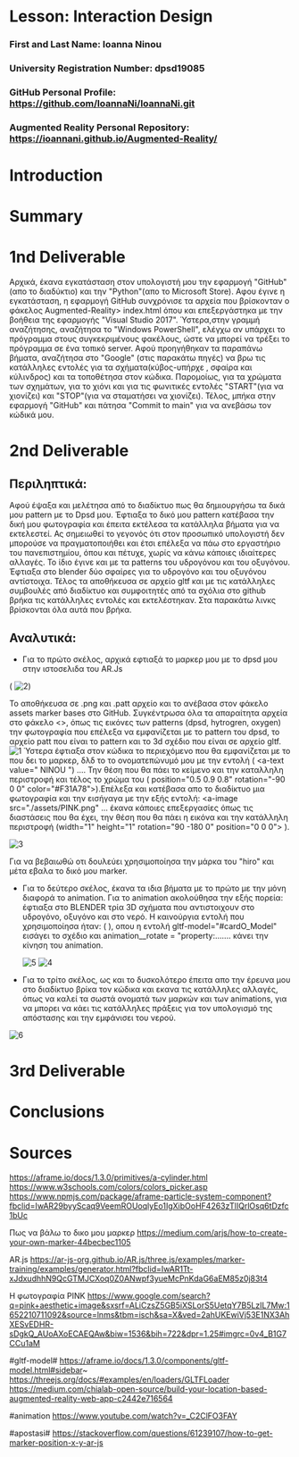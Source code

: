 # Lesson: Interaction Design

### First and Last Name: Ioanna Ninou
### University Registration Number: dpsd19085
### GitHub Personal Profile: https://github.com/IoannaNi/IoannaNi.git
### Augmented Reality Personal Repository: https://ioannani.github.io/Augmented-Reality/

# Introduction

# Summary


# 1nd Deliverable
Αρχικά, έκανα εγκατάσταση στον υπολογιστή μου την εφαρμογή "GitHub"(απο το διαδύκτιο) και την "Python"(απο το Microsoft Store). Αφου έγινε η εγκατάσταση, η εφαρμογή GitHub συνχρόνισε τα αρχεία που βρίσκονταν ο φάκελος Augmented-Reality> index.html όπου και επεξεργάστηκα με την βοήθεια της εφαρμογής  "Visual Studio 2017". Ύστερα,στην γραμμή αναζήτησης, αναζήτησα το "Windows PowerShell", ελέγχω αν υπάρχει το πρόγραμμα στους συγκεκριμένους φακέλους, ώστε να μπορεί να τρέξει το πρόγραμμα σε ένα τοπικό server. Αφού προηγήθηκαν τα παραπάνω βήματα, αναζήτησα στο "Google" (στις παρακάτω πηγές) να βρω τις κατάλληλες εντολές για τα σχήματα(κύβος-υπήρχε , σφαίρα και κύλινδρος) και τα τοποθέτησα στον κώδικα. Παρομοίως, για τα χρώματα των σχημάτων, για το χιόνι και για τις φωνιτικές εντολές "START"(για να χιονίζει) και "STOP"(για να σταματήσει να χιονίζει). Τέλος, μπήκα στην εφαρμογή "GitHub" και πάτησα "Commit to main" για να ανεβάσω τον κώδικά μου.

# 2nd Deliverable
<h2>Περιληπτικά:</h2>

Αφού έψαξα και μελέτησα από το διαδίκτυο πως θα δημιουργήσω τα δικά μου pattern με το Dpsd μου. Έφτιαξα το δικό μου pattern κατέβασα την δική μου φωτογραφία και έπειτα εκτέλεσα τα κατάλληλα βήματα για να εκτελεστεί.
Ας σημειωθεί το γεγονός ότι στον προσωπικό υπολογιστή δεν μπορούσε να  πραγματοποιήθει και έτσι επέλεξα να πάω στο εργαστήριο του πανεπιστημίου, όπου και πέτυχε, χωρίς να κάνω κάποιες ιδιαίτερες αλλαγές.
Το ίδιο έγινε και με τα patterns του  υδρογόνου και του οξυγόνου. Έφτιαξα στο blender δύο σφαίρες για το υδρογόνο και του οξυγόνου αντίστοιχα. Τέλος τα αποθήκευσα σε αρχείο gltf και με τις κατάλληλες συμβουλές από διαδίκτυο και συμφοιτητές από τα σχόλια στο github βρήκα τις κατάλληλες εντολές και εκτελέστηκαν. Στα παρακάτω λινκς βρίσκονται όλα αυτά που βρήκα.


<h2>Αναλυτικά:</h2>


- Για το πρώτο σκέλος, αρχικά εφτιαξά το μαρκερ μου με το dpsd μου στην ιστοσελιδα του AR.Js 

( ![2](https://user-images.githubusercontent.com/100956310/169598778-afa8f356-53aa-4779-a233-5179db0a6c9c.jpg))


 Το αποθήκευσα σε .png και .patt αρχείο και το ανέβασα στον φάκελο assets marker bases στο GitHub. Συγκέντρωσα όλα τα απαραίτητα αρχεία στο φάκελο <<assets>>, όπως τις εικόνες των patterns (dpsd, hytrogren, oxygen) την φωτογραφία που επέλεξα να εμφανίζεται με το pattern του dpsd, το αρχείο patt που είναι το pattern και το 3d σχέδιο που είναι σε αρχείο gltf. ![1](https://user-images.githubusercontent.com/100956310/169598663-78c63ff3-e538-41c9-bbf6-9507e2eaf2ec.jpg)
 Ύστερα έφτιαξα στον κώδικα το περιεχόμενο που θα εμφανίζεται με το που δει το μαρκερ,  δλδ το το ονοματεπώνυμό μου με την εντολή ( <a-text value=" NINOU ") .... Την θέση που θα πάει το κείμενο και την καταλληλη περιστροφή και τέλος το χρώμα του ( position="0.5 0.9 0.8" rotation="-90 0 0" color="#F31A78"></a-text>).Επέλεξα και κατέβασα απο το διαδίκτυο μια φωτογραφία και την εισήγαγα με την εξής εντολή: <a-image src="./assets/PINK.png" </a-image> ...  έκανα κάποιες επεξεργασίες όπως τις διαστάσεις που θα έχει, την  θέση που θα πάει η εικόνα και την κατάλληλη περιστροφή (width="1"  height="1" rotation="90 -180 0" position="0 0 0"> ). 
 
 
 ![3](https://user-images.githubusercontent.com/100956310/169598984-ff636c33-33f0-46fb-8231-382281d844ee.jpg)



Για να βεβαιωθώ οτι δουλεύει χρησιμοποίησα την μάρκα του "hiro" και μέτα εβαλα το δικό μου marker.
- Για το δεύτερο σκέλος, έκανα τα ιδια βήματα με το πρώτο με την μόνη διαφορά το animation. Για το animation ακολούθησα την εξής πορεία: έφτιαξα στο BLENDER τρία 3D σχήματα που αντιστοιχουν στο υδρογόνο, οξυγόνο και στο νερό. Η καινούργια εντολή που χρησιμοποίησα ήταν: ( <a-entity position="0 1 0" rotation="0 90 0" scale="0.3 0.3 0.3" gltf-model="#cardO_Model"         animation__rotate = "property: rotation; dur: 5000; easing: linear; dir: normal; from:0 0 0; to: 360 0 0; loop: true;" ></a-entity>), οπου η εντολή gltf-model="#cardO_Model"  εισάγει το σχέδιο και animation__rotate = "property:....... κάνει την κίνηση του animation. 
 
  ![5](https://user-images.githubusercontent.com/100956310/169599138-582b0c97-e605-4292-a7b8-5c92f53fb6f1.jpg)
 ![4](https://user-images.githubusercontent.com/100956310/169599186-bad15ca3-3f8a-4afc-bb5a-44eb4dcbad0f.jpg)

 
- Για το τρίτο σκέλος, ως και το δυσκολότερο έπειτα απο την έρευνα μου στο διαδίκτυο βρίκα τον κώδικα και εκανα τις κατάλληλες αλλαγές, όπως να καλεί τα σωστά ονοματά των μαρκών και των animations, για να μπορει να κάει τις κατάλληλες πράξεις για τον υπολογισμό της απόστασης και την εμφάνισει του νερού. 

![6](https://user-images.githubusercontent.com/100956310/169599281-f678bc5d-7f12-49e4-b7a7-a76955d6bfd8.jpg)





# 3rd Deliverable 


# Conclusions


# Sources
https://aframe.io/docs/1.3.0/primitives/a-cylinder.html
https://www.w3schools.com/colors/colors_picker.asp
https://www.npmjs.com/package/aframe-particle-system-component?fbclid=IwAR29byyScaq9VeemROUoqlyEo1IgXibOoHF4263zTlIQrlOsq6tDzfc1bUc

Πως να βάλω το δικο μου μαρκερ
https://medium.com/arjs/how-to-create-your-own-marker-44becbec1105
 
AR.js 
https://ar-js-org.github.io/AR.js/three.js/examples/marker-training/examples/generator.html?fbclid=IwAR1Tt-xJdxudhhN9QcGTMJCXoq0Z0ANwpf3yueMcPnKdaG6aEM85z0j83t4

Η φωτογραφία PINK
https://www.google.com/search?q=pink+aesthetic+image&sxsrf=ALiCzsZ5GB5iXSLorS5UetqY7B5LzIL7Mw:1652210711092&source=lnms&tbm=isch&sa=X&ved=2ahUKEwiVj53E1NX3AhXESvEDHR-sDgkQ_AUoAXoECAEQAw&biw=1536&bih=722&dpr=1.25#imgrc=0v4_B1G7CCu1aM

#gltf-model#
https://aframe.io/docs/1.3.0/components/gltf-model.html#sidebar~
https://threejs.org/docs/#examples/en/loaders/GLTFLoader
https://medium.com/chialab-open-source/build-your-location-based-augmented-reality-web-app-c2442e716564

#animation
https://www.youtube.com/watch?v=_C2ClFO3FAY

#apostasi#
https://stackoverflow.com/questions/61239107/how-to-get-marker-position-x-y-ar-js

